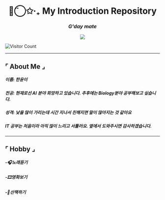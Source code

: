 


<h1 align="center">◡̈⃝✩‧₊ My Introduction Repository </h1>
<h3 align="center"><i>G'day mate</i></h3>

<p align="center">
  <!-- Animated typing SVG -->
  <img src="https://readme-typing-svg.demolab.com?font=JetBrains+Mono&size=20&pause=1000&center=true&vCenter=true&width=700&lines=Database+%F0%9F%A4%96+%C2%B7+Management+%F0%9F%93%9A+%C2%B7+Systems+%F0%9F%9A%80;Han%2C+Yun%2C+Yi;H%2B+GPT+%2FM%2FM" />
</p>

![Visitor Count](https://visitor-badge.laobi.icu/badge?page_id=yunyiverse0.yunyiverse0)

---

## ⌜ About Me ⌟

##### 이름: 한윤이
##### 전공: 현재로선 AI 분야 희망하고 있습니다. 추후에는 Biology분야 공부해보고 싶습니다.
##### 성격: 낯을 많이 가리는데 시간 지나서 친해지면 말이 많아지는 것 같아요
##### IT 공부는 처음이라 아직 많이 느리고 서툴러요. 옆에서 도와주시면 감사하겠습니다.

---

## ⌜ Hobby ⌟

##### -🎧노래듣기
##### -🎞️영화보기
##### -🍃산책하기






